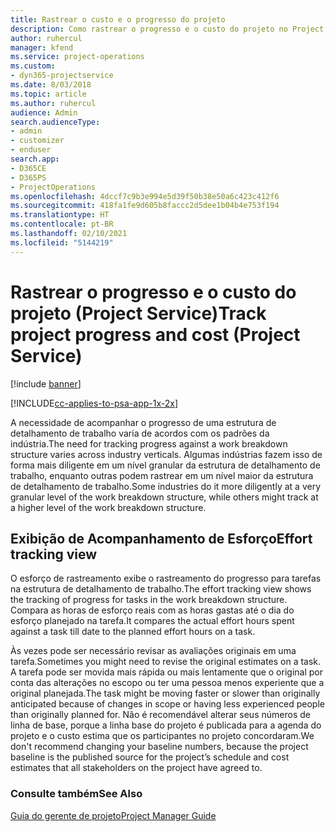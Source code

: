 ```yaml
---
title: Rastrear o custo e o progresso do projeto
description: Como rastrear o progresso e o custo do projeto no Project Service
author: ruhercul
manager: kfend
ms.service: project-operations
ms.custom:
- dyn365-projectservice
ms.date: 8/03/2018
ms.topic: article
ms.author: ruhercul
audience: Admin
search.audienceType:
- admin
- customizer
- enduser
search.app:
- D365CE
- D365PS
- ProjectOperations
ms.openlocfilehash: 4dccf7c9b3e994e5d39f50b38e50a6c423c412f6
ms.sourcegitcommit: 418fa1fe9d605b8faccc2d5dee1b04b4e753f194
ms.translationtype: HT
ms.contentlocale: pt-BR
ms.lasthandoff: 02/10/2021
ms.locfileid: "5144219"
---
```

# <a name="track-project-progress-and-cost-project-service"></a><span data-ttu-id="ae773-103">Rastrear o progresso e o custo do projeto (Project Service)</span><span class="sxs-lookup"><span data-stu-id="ae773-103">Track project progress and cost (Project Service)</span></span>

[!include [banner](../includes/psa-now-project-operations.md)]

[!INCLUDE[cc-applies-to-psa-app-1x-2x](../includes/cc-applies-to-psa-app-1x-2x.md)]

<span data-ttu-id="ae773-104">A necessidade de acompanhar o progresso de uma estrutura de detalhamento de trabalho varia de acordos com os padrões da indústria.</span><span class="sxs-lookup"><span data-stu-id="ae773-104">The need for tracking progress against a work breakdown structure varies across industry verticals.</span></span> <span data-ttu-id="ae773-105">Algumas indústrias fazem isso de forma mais diligente em um nível granular da estrutura de detalhamento de trabalho, enquanto outras podem rastrear em um nível maior da estrutura de detalhamento de trabalho.</span><span class="sxs-lookup"><span data-stu-id="ae773-105">Some industries do it more diligently at a very granular level of the work breakdown structure, while others might track at a higher level of the work breakdown structure.</span></span>  
  
## <a name="effort-tracking-view"></a><span data-ttu-id="ae773-106">Exibição de Acompanhamento de Esforço</span><span class="sxs-lookup"><span data-stu-id="ae773-106">Effort tracking view</span></span>  
<span data-ttu-id="ae773-107">O esforço de rastreamento exibe o rastreamento do progresso para tarefas na estrutura de detalhamento de trabalho.</span><span class="sxs-lookup"><span data-stu-id="ae773-107">The effort tracking view shows the tracking of progress for tasks in the work breakdown structure.</span></span> <span data-ttu-id="ae773-108">Compara as horas de esforço reais com as horas gastas até o dia do esforço planejado na tarefa.</span><span class="sxs-lookup"><span data-stu-id="ae773-108">It compares the actual effort hours spent against a task till date to the planned effort hours on a task.</span></span>  
  
<span data-ttu-id="ae773-109">Às vezes pode ser necessário revisar as avaliações originais em uma tarefa.</span><span class="sxs-lookup"><span data-stu-id="ae773-109">Sometimes you might need to revise the original estimates on a task.</span></span> <span data-ttu-id="ae773-110">A tarefa pode ser movida mais rápida ou mais lentamente que o original por conta das alterações no escopo ou ter uma pessoa menos experiente que a original planejada.</span><span class="sxs-lookup"><span data-stu-id="ae773-110">The task might be moving faster or slower than originally anticipated because of changes in scope or having less experienced people than originally planned for.</span></span> <span data-ttu-id="ae773-111">Não é recomendável alterar seus números de linha de base, porque a linha base do projeto é publicada para a agenda do projeto e o custo estima que os participantes no projeto concordaram.</span><span class="sxs-lookup"><span data-stu-id="ae773-111">We don't recommend changing your baseline numbers, because the project baseline is the published source for the project’s schedule and cost estimates that all stakeholders on the project have agreed to.</span></span>  
  
### <a name="see-also"></a><span data-ttu-id="ae773-112">Consulte também</span><span class="sxs-lookup"><span data-stu-id="ae773-112">See Also</span></span>  
 [<span data-ttu-id="ae773-113">Guia do gerente de projeto</span><span class="sxs-lookup"><span data-stu-id="ae773-113">Project Manager Guide</span></span>](../psa/project-manager-guide.md)
